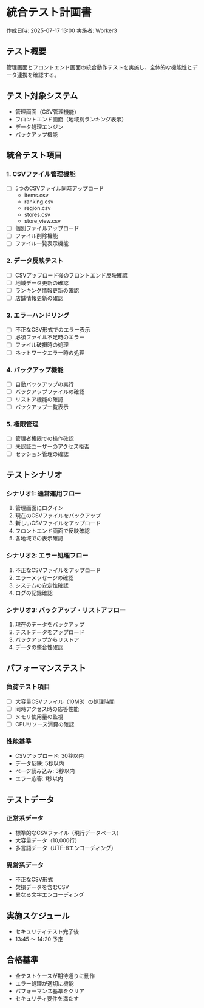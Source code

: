 # 統合テスト計画書

作成日時: 2025-07-17 13:00
実施者: Worker3

## テスト概要
管理画面とフロントエンド画面の統合動作テストを実施し、全体的な機能性とデータ連携を確認する。

## テスト対象システム
- 管理画面（CSV管理機能）
- フロントエンド画面（地域別ランキング表示）
- データ処理エンジン
- バックアップ機能

## 統合テスト項目

### 1. CSVファイル管理機能
- [ ] 5つのCSVファイル同時アップロード
  - items.csv
  - ranking.csv
  - region.csv
  - stores.csv
  - store_view.csv
- [ ] 個別ファイルアップロード
- [ ] ファイル削除機能
- [ ] ファイル一覧表示機能

### 2. データ反映テスト
- [ ] CSVアップロード後のフロントエンド反映確認
- [ ] 地域データ更新の確認
- [ ] ランキング情報更新の確認
- [ ] 店舗情報更新の確認

### 3. エラーハンドリング
- [ ] 不正なCSV形式でのエラー表示
- [ ] 必須ファイル不足時のエラー
- [ ] ファイル破損時の処理
- [ ] ネットワークエラー時の処理

### 4. バックアップ機能
- [ ] 自動バックアップの実行
- [ ] バックアップファイルの確認
- [ ] リストア機能の確認
- [ ] バックアップ一覧表示

### 5. 権限管理
- [ ] 管理者権限での操作確認
- [ ] 未認証ユーザーのアクセス拒否
- [ ] セッション管理の確認

## テストシナリオ

### シナリオ1: 通常運用フロー
1. 管理画面にログイン
2. 現在のCSVファイルをバックアップ
3. 新しいCSVファイルをアップロード
4. フロントエンド画面で反映確認
5. 各地域での表示確認

### シナリオ2: エラー処理フロー
1. 不正なCSVファイルをアップロード
2. エラーメッセージの確認
3. システムの安定性確認
4. ログの記録確認

### シナリオ3: バックアップ・リストアフロー
1. 現在のデータをバックアップ
2. テストデータをアップロード
3. バックアップからリストア
4. データの整合性確認

## パフォーマンステスト

### 負荷テスト項目
- [ ] 大容量CSVファイル（10MB）の処理時間
- [ ] 同時アクセス時の応答性能
- [ ] メモリ使用量の監視
- [ ] CPUリソース消費の確認

### 性能基準
- CSVアップロード: 30秒以内
- データ反映: 5秒以内
- ページ読み込み: 3秒以内
- エラー応答: 1秒以内

## テストデータ

### 正常系データ
- 標準的なCSVファイル（現行データベース）
- 大容量データ（10,000行）
- 多言語データ（UTF-8エンコーディング）

### 異常系データ
- 不正なCSV形式
- 欠損データを含むCSV
- 異なる文字エンコーディング

## 実施スケジュール
- セキュリティテスト完了後
- 13:45 〜 14:20 予定

## 合格基準
- 全テストケースが期待通りに動作
- エラー処理が適切に機能
- パフォーマンス基準をクリア
- セキュリティ要件を満たす